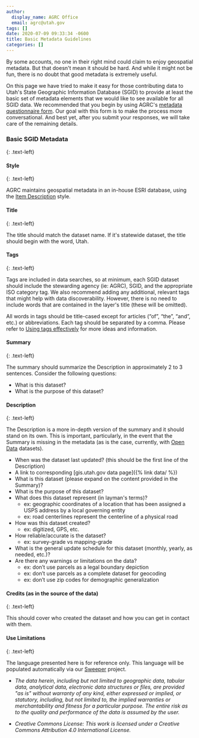 ```yaml
---
author:
  display_name: AGRC Office
  email: agrc@utah.gov
tags: []
date: 2020-07-09 09:33:34 -0600
title: Basic Metadata Guidelines
categories: []
---
```

By some accounts, no one in their right mind could claim to enjoy geospatial metadata. But that doesn't mean it should be hard. And while it might not be fun, there is no doubt that good metadata is extremely useful.

On this page we have tried to make it easy for those contributing data to Utah's State Geographic Information Database (SGID) to provide at least the basic set of metadata elements that we would like to see available for all SGID data. We recommended that you begin by using AGRC's [metadata questionnaire form](https://docs.google.com/forms/d/1u7gwdmRN-83Kh5zizi-kHRObeoNyaakM3scPkLT3zKY/edit). Our goal with this form is to make the process more conversational. And best yet, after you submit your responses, we will take care of the remaining details.

### Basic SGID Metadata
{: .text-left}

#### Style
{: .text-left}

AGRC maintains geospatial metadata in an in-house ESRI database, using the [Item Description](https://desktop.arcgis.com/en/arcmap/10.7/manage-data/metadata/metadata-standards-and-styles.htm#ESRI_SECTION1_29222DC149544E89A4147541A4ACAF86) style.

#### Title
{: .text-left}

The title should match the dataset name. If it's statewide dataset, the title should begin with the word, Utah.

#### Tags
{: .text-left}

Tags are included in data searches, so at minimum, each SGID dataset should include the stewarding agency (ie: AGRC), SGID, and the appropriate ISO category tag. We also recommend adding any additional, relevant tags that might help with data discoverability. However, there is no need to include words that are contained in the layer's title (these will be omitted).

All words in tags should be title-cased except for articles (“of”, “the”, “and”, etc.) or abbreviations. Each tag should be separated by a comma. Please refer to [Using tags effectively](https://www.esri.com/arcgis-blog/products/arcgis-online/data-management/using-tags-effectively/) for more ideas and information.

#### Summary
{: .text-left}

The summary should summarize the Description in approximately 2 to 3 sentences.  Consider the following questions:

- What is this dataset?
- What is the purpose of this dataset?

#### Description
{: .text-left}

The Description is a more in-depth version of the summary and it should stand on its own. This is important, particularly, in the event that the Summary is missing in the metadata (as is the case, currently, with [Open Data](https://opendata.gis.utah.gov/) datasets).

- When was the dataset last updated? (this should be the first line of the Description)
- A link to corresponding [gis.utah.gov data page]({% link data/ %})
- What is this dataset (please expand on the content provided in the Summary)?
- What is the purpose of this dataset?
- What does this dataset represent (in layman's terms)?
  - ex: geographic coordinates of a location that has been assigned a USPS address by a local governing entity
  - ex: road centerlines represent the centerline of a physical road
- How was this dataset created?
  - ex: digitized, GPS, etc.
- How reliable/accurate is the dataset?
  - ex: survey-grade vs mapping-grade
- What is the general update schedule for this dataset (monthly, yearly, as needed, etc.)?
- Are there any warnings or limitations on the data?
  - ex: don’t use parcels as a legal boundary depiction
  - ex: don’t use parcels as a complete dataset for geocoding
  - ex: don’t use zip codes for demographic generalization

#### Credits (as in the source of the data)
{: .text-left}

This should cover who created the dataset and how you can get in contact with them.

#### Use Limitations
{: .text-left}

The language presented here is for reference only. This language will be populated automatically via our [Sweeper](https://github.com/agrc/sweeper) project.

- *The data herein, including but not limited to geographic data, tabular data, analytical data, electronic data structures or files, are provided "as is" without warranty of any kind, either expressed or implied, or statutory, including, but not limited to, the implied warranties or merchantability and fitness for a particular purpose. The entire risk as to the quality and performance of the data is assumed by the user.*

- *Creative Commons License: This work is licensed under a Creative Commons Attribution 4.0 International License.*
